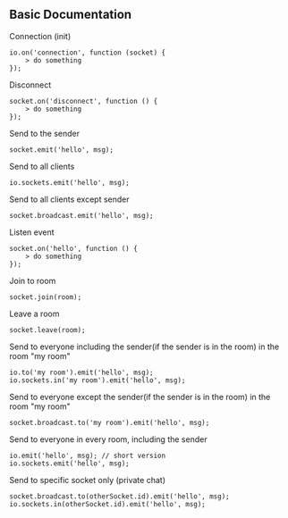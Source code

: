 ## Basic Documentation


Connection (init)
```
io.on('connection', function (socket) {
	> do something
});
```


Disconnect
```
socket.on('disconnect', function () {
	> do something
});
```


Send to the sender
```
socket.emit('hello', msg);
```


Send to all clients
```
io.sockets.emit('hello', msg);
```


Send to all clients except sender
```
socket.broadcast.emit('hello', msg);
```


Listen event
```
socket.on('hello', function () {
	> do something
});
```


Join to room
```
socket.join(room);
```


Leave a room
```
socket.leave(room);
```


Send to everyone including the sender(if the sender is in the room) in the room "my room"
```
io.to('my room').emit('hello', msg);
io.sockets.in('my room').emit('hello', msg);
```


Send to everyone except the sender(if the sender is in the room) in the room "my room"
```
socket.broadcast.to('my room').emit('hello', msg);
```


Send to everyone in every room, including the sender
```
io.emit('hello', msg); // short version
io.sockets.emit('hello', msg);
```


Send to specific socket only (private chat)
```
socket.broadcast.to(otherSocket.id).emit('hello', msg);
io.sockets.in(otherSocket.id).emit('hello', msg);
```